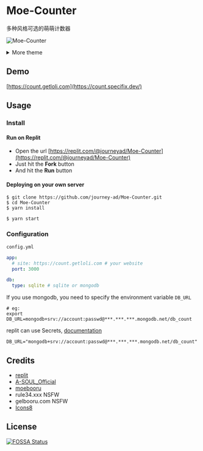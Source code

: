 # Moe-Counter

多种风格可选的萌萌计数器

![Moe-Counter](https://count.specifix.dev/get/@Moe-counter.github)

<details>
<summary>More theme</summary>

##### asoul
![asoul](https://count.specifix.dev/get/@demo?theme=asoul)

##### moebooru
![moebooru](https://count.specifix.dev/get/@demo?theme=moebooru)

##### rule34
![Rule34](https://count.specifix.dev/get/@demo?theme=rule34)

##### gelbooru
![Gelbooru](https://count.specifix.dev/get/@demo?theme=gelbooru)</details>

## Demo
[https://count.getloli.com](https://count.specifix.dev/)

## Usage

### Install

#### Run on Replit

- Open the url [https://replit.com/@journeyad/Moe-Counter](https://replit.com/@journeyad/Moe-Counter)
- Just hit the **Fork** button
- And hit the **Run** button

#### Deploying on your own server

```shell
$ git clone https://github.com/journey-ad/Moe-Counter.git
$ cd Moe-Counter
$ yarn install

$ yarn start
```

### Configuration

`config.yml`

```yaml
app:
  # site: https://count.getloli.com # your website
  port: 3000

db:
  type: sqlite # sqlite or mongodb
```

If you use mongodb, you need to specify the environment variable `DB_URL`

```shell
# eg:
export DB_URL=mongodb+srv://account:passwd@***.***.***.mongodb.net/db_count
```

replit can use Secrets, [documentation](https://docs.replit.com/programming-ide/storing-sensitive-information-environment-variables)

```
DB_URL="mongodb+srv://account:passwd@***.***.***.mongodb.net/db_count"
```

## Credits

*   [replit](https://replit.com/)
*   [A-SOUL_Official](https://space.bilibili.com/703007996)
*   [moebooru](https://github.com/moebooru/moebooru)
*   rule34.xxx NSFW
*   gelbooru.com NSFW
*   [Icons8](https://icons8.com/icons/set/star)

## License

[![FOSSA Status](https://app.fossa.com/api/projects/git%2Bgithub.com%2Fjourney-ad%2FMoe-Counter.svg?type=large)](https://app.fossa.com/projects/git%2Bgithub.com%2Fjourney-ad%2FMoe-Counter?ref=badge_large)
